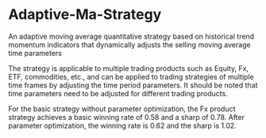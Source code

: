 # Adaptive-Ma-Strategy
An adaptive moving average quantitative strategy based on historical trend momentum indicators that dynamically adjusts the selling moving average time parameters

The strategy is applicable to multiple trading products such as Equity, Fx, ETF, commodities, etc., and can be applied to trading strategies of multiple time frames by adjusting the time period parameters. It should be noted that time parameters need to be adjusted for different trading products.

For the basic strategy without parameter optimization, the Fx product strategy achieves a basic winning rate of 0.58 and a sharp of 0.78. After parameter optimization, the winning rate is 0.62 and the sharp is 1.02.
